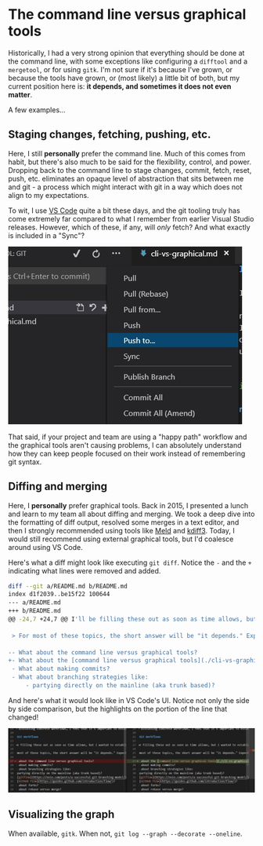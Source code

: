 # The command line versus graphical tools

Historically, I had a very strong opinion that everything should be done at the command line, with some exceptions like configuring a `difftool` and a `mergetool`, or for using `gitk`. I'm not sure if it's because I've grown, or because the tools have grown, or (most likely) a little bit of both, but my current position here is: **it depends, and sometimes it does not even matter**.

A few examples...

<!-- markdownlint-disable MD026 -->

## Staging changes, fetching, pushing, etc.

Here, I still **personally** prefer the command line. Much of this comes from habit, but there's also much to be said for the flexibility, control, and power. Dropping back to the command line to stage changes, commit, fetch, reset, push, etc. eliminates an opaque level of abstraction that sits between me and git - a process which might interact with git in a way which does not align to my expectations.

To wit, I use [VS Code](https://code.visualstudio.com/) quite a bit these days, and the git tooling truly has come extremely far compared to what I remember from earlier Visual Studio releases. However, which of these, if any, will *only* fetch? And what exactly is included in a "Sync"?

![VS Code Git UI](./images/vs-code-git-ui.jpg)

That said, if your project and team are using a "happy path" workflow and the graphical tools aren't causing problems, I can absolutely understand how they can keep people focused on their work instead of remembering git syntax.

## Diffing and merging

Here, I **personally** prefer graphical tools. Back in 2015, I presented a lunch and learn to my team all about diffing and merging. We took a deep dive into the formatting of diff output, resolved some merges in a text editor, and then I strongly recommended using tools like [Meld](http://meldmerge.org/) and [kdiff3](http://kdiff3.sourceforge.net/). Today, I would still recommend using external graphical tools, but I'd coalesce around using VS Code.

Here's what a diff might look like executing `git diff`. Notice the `-` and the `+` indicating what lines were removed and added.

```bash
diff --git a/README.md b/README.md
index d1f2039..be15f22 100644
--- a/README.md
+++ b/README.md
@@ -24,7 +24,7 @@ I'll be filling these out as soon as time allows, but I wanted to establish a ro

 > For most of these topics, the short answer will be "it depends." Expect a **discussion of whens, whys, and tradeoffs.**

-- What about the command line versus graphical tools?
+- What about the [command line versus graphical tools](./cli-vs-graphical.md)?
 - What about making commits?
 - What about branching strategies like:
     - partying directly on the mainline (aka trunk based)?
```

And here's what it would look like in VS Code's UI. Notice not only the side by side comparison, but the highlights on the portion of the line that changed!

![VS Code Git Diff UI](./images/vs-code-git-diff.jpg)

## Visualizing the graph

When available, `gitk`. When not, `git log --graph --decorate --oneline`.
